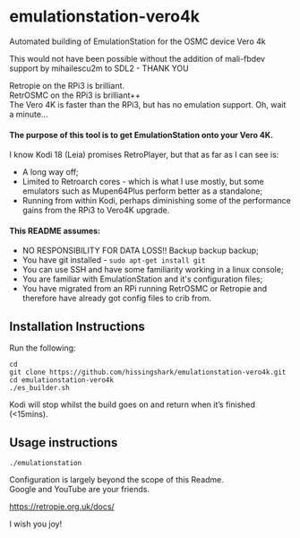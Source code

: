 # emulationstation-vero4k
Automated building of EmulationStation for the OSMC device Vero 4k

This would not have been possible without the addition of mali-fbdev support by mihailescu2m to SDL2 - THANK YOU

Retropie on the RPi3 is brilliant.  
RetrOSMC on the RPi3 is brilliant++  
The Vero 4K is faster than the RPi3, but has no emulation support. Oh, wait a minute…

#### The purpose of this tool is to get EmulationStation onto your Vero 4K.
I know Kodi 18 (Leia) promises RetroPlayer, but that as far as I can see is:

* A long way off;
* Limited to Retroarch cores - which is what I use mostly, but some emulators such as Mupen64Plus perform better as a standalone;
* Running from within Kodi, perhaps diminishing some of the performance gains from the RPi3 to Vero4K upgrade.

#### This README assumes:

* NO RESPONSIBILITY FOR DATA LOSS!! Backup backup backup;
* You have git installed - `sudo apt-get install git`
* You can use SSH and have some familiarity working in a linux console;
* You are familiar with EmulationStation and it's configuration files;
* You have migrated from an RPi running RetrOSMC or Retropie and therefore have already got config files to crib from.

## Installation Instructions
Run the following:
```
cd
git clone https://github.com/hissingshark/emulationstation-vero4k.git
cd emulationstation-vero4k
./es_builder.sh
```

Kodi will stop whilst the build goes on and return when it’s finished (<15mins).

## Usage instructions
`./emulationstation`


Configuration is largely beyond the scope of this Readme.  
Google and YouTube are your friends.  

https://retropie.org.uk/docs/

I wish you joy!
